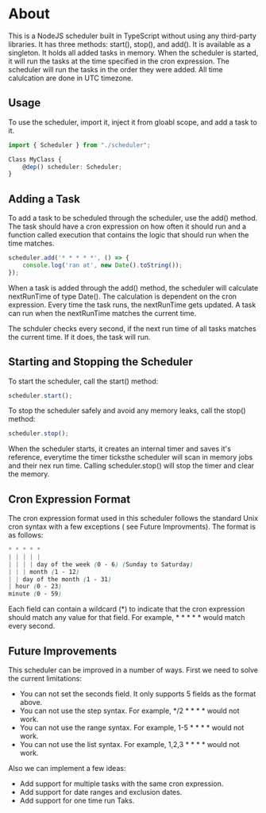 # About 
This is a NodeJS scheduler built in TypeScript without using any third-party libraries. It has three methods: start(), stop(), and add().
It is available as a singleton. It holds all added tasks in memory. When the scheduler is started, it will run the tasks at the time specified in the cron expression. The scheduler will run the tasks in the order they were added. All time calulcation are done in UTC timezone.

## Usage
To use the scheduler, import it, inject it from gloabl scope, and add a task to it. 

```typescript
import { Scheduler } from "./scheduler";

Class MyClass {
    @dep() scheduler: Scheduler;
}
```

## Adding a Task
To add a task to be scheduled through the scheduler, use the add() method. The task should have a cron expression on how often it should run and a function called execution that contains the logic that should run when the time matches.

```typescript
scheduler.add('* * * * *', () => {
    console.log('ran at', new Date().toString());
});
```
When a task is added through the add() method, the scheduler will calculate nextRunTime of type Date(). The calculation is dependent on the cron expression. Every time the task runs, the nextRunTime gets updated. A task can run when the nextRunTime matches the current time.

The schduler checks every second, if the next run time of all tasks matches the current time. If it does, the task will run.

## Starting and Stopping the Scheduler
To start the scheduler, call the start() method:

```typescript
scheduler.start();
```

To stop the scheduler safely and avoid any memory leaks, call the stop() method:

```typescript
scheduler.stop();
```

When the scheduler starts, it creates an internal timer and saves it's reference, everytime the timer ticksthe scheduler will scan in memory jobs and their nex run time. Calling scheduler.stop() will stop the timer and clear the memory.


## Cron Expression Format
The cron expression format used in this scheduler follows the standard Unix cron syntax with a few exceptions ( see Future Improvments). The format is as follows:

```scss
* * * * *
| | | | |
| | | | day of the week (0 - 6) (Sunday to Saturday)
| | | month (1 - 12)
| | day of the month (1 - 31)
| hour (0 - 23)
minute (0 - 59)
```

Each field can contain a wildcard (*) to indicate that the cron expression should match any value for that field. For example, * * * * * would match every second.



## Future Improvements

This scheduler can be improved in a number of ways. First we need to solve the current limitations:

- You can not set the seconds field. It only supports 5 fields as the format above.
- You can not use the step syntax. For example, */2 * * * * would not work.
- You can not use the range syntax. For example, 1-5 * * * * would not work.
- You can not use the list syntax. For example, 1,2,3 * * * * would not work.

Also we can implement a few ideas:

- Add support for multiple tasks with the same cron expression.
- Add support for date ranges and exclusion dates.
- Add support for one time run Taks.

